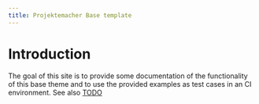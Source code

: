 ```yaml
---
title: Projektemacher Base template
---
```


# Introduction

The goal of this site is to provide some documentation of the functionality of this base theme and to use the provided examples as test cases in an CI environment. See also [TODO](/todo)
